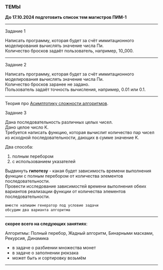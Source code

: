 
### ТЕМЫ  

**До 17.10.2024 подготовить список тем магистров ПИМ-1**  

---  

Задание 1  

Написать программу, которая будет за счёт иммитационного моделирования вычислять значение числа Пи.  
Количество бросков задаёт пользователь, например, 10_000.  

---  

Задание 2  

Написать программу, которая будет за счёт иммитационного моделирования вычислять значение числа Пи.  
Количество бросков заранее не задано.  
Пользователь задаёт точность вычисления, например, 0.01 или 0.1.  

---  

Теория про [Асимптотику сложности алгоритмов](https://colab.research.google.com/drive/1Cwn_ZQjUEmln24_cfNLlTJ9AF8bZ0OOX?usp=sharing).  

Задание 3

Дана последовательность различных целых чисел.  
Дано целое число K.  
Требуется написать функцию, которая вычислит количество пар чисел из исходной последовательности, дающих в сумме значение K.  

Два способа:  
1) полным перебором  
2) с использованием указателей  

Выдвинуть **гипотезу** - какая будет зависимость времени выполнения функции с полным перебором от количества элементов последовательности.  
Провести исследование зависимостей времени выполнения обеих вариантов реализации функции от количества элементов последовательности.  

```txt
вместе напишем генератор под условие задачи  
обсудим два варианта алгоритма
```

---  

**скорее всего на следующих занятиях**:  

Алгоритмы: Полный перебор, Жадный алгоритм, Бинарными масками, Рекурсия, Динамика  

- в задаче о разбиении множества монет  
- в задаче о заполнении рюкзака  
- может быть и сортировку возьмём  

---  
